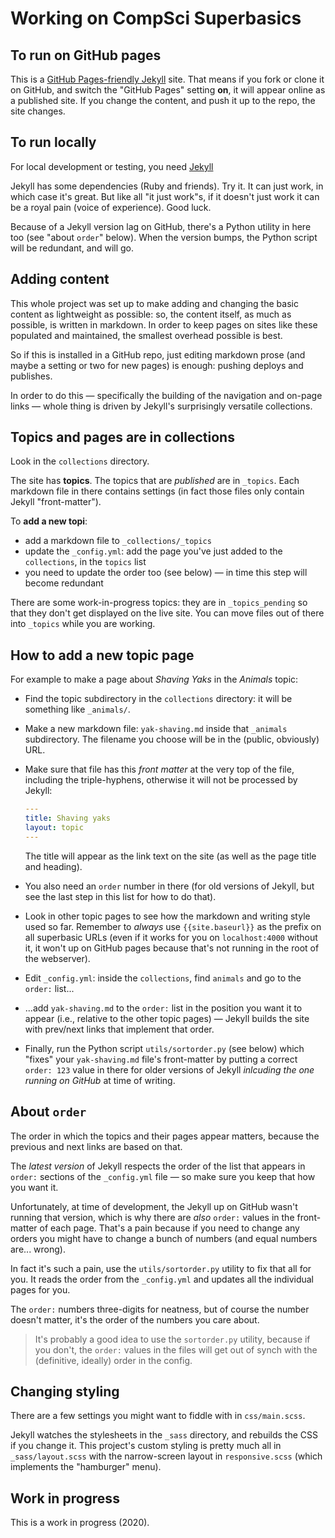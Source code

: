 # Working on CompSci Superbasics


## To run on GitHub pages

This is a
[GitHub Pages-friendly Jekyll](https://docs.github.com/en/free-pro-team@latest/github/working-with-github-pages/setting-up-a-github-pages-site-with-jekyll)
site. That means if you fork or clone it on GitHub, and switch the "GitHub
Pages" setting **on**, it will appear online as a published site. If you change
the content, and push it up to the repo, the site changes.

## To run locally

For local development or testing, you need [Jekyll](https://jekyllrb.com)

Jekyll has some dependencies (Ruby and friends). Try it. It can just work, in
which case it's great. But like all "it just work"s, if it doesn't just work
it can be a royal pain (voice of experience). Good luck.

Because of a Jekyll version lag on GitHub, there's a Python utility in here
too (see "about `order`" below). When the version bumps, the Python script
will be redundant, and will go.


## Adding content

This whole project was set up to make adding and changing the basic content as
lightweight as possible: so, the content itself, as much as possible, is
written in markdown. In order to keep pages on sites like these populated and maintained, the smallest overhead possible is best.

So if this is installed in a GitHub repo, just editing markdown prose (and
maybe a setting or two for new pages) is enough: pushing deploys and publishes.

In order to do this — specifically the building of the navigation and on-page
links — whole thing is driven by Jekyll's surprisingly versatile collections.

## Topics and pages are in collections

Look in the `collections` directory.

The site has **topics**. The topics that are _published_ are in `_topics`. Each
markdown file in there contains settings (in fact those files only contain
Jekyll "front-matter").

To **add a new topi**:

* add a markdown file to `_collections/_topics`
* update the `_config.yml`: add the page you've just added  to the
  `collections`, in the `topics` list
* you need to update the order too (see below) — in time this step will
  become redundant

There are some work-in-progress topics: they are in `_topics_pending` so that
they don't get displayed on the live site. You can move files out of there into
`_topics` while you are working.

## How to add a new topic page

For example to make a page about _Shaving Yaks_ in the
_Animals_ topic:

* Find the topic subdirectory in the `collections` directory: it will be
  something like `_animals/`.

* Make a new markdown file: `yak-shaving.md` inside that `_animals`
  subdirectory. The filename you choose will be in the (public, obviously) URL.

* Make sure that file has this _front matter_ at the very top of the file,
  including the triple-hyphens, otherwise it will not be processed by Jekyll:
    ```yaml
    ---
    title: Shaving yaks
    layout: topic
    ---
    ```
  The title will appear as the link text on the site (as well as the page title
  and heading).

* You also need an `order` number in there (for old versions of Jekyll, but see
  the last step in this list for how to do that).

* Look in other topic pages to see how the markdown and writing style used so
  far. Remember to _always_ use `{{site.baseurl}}` as the prefix on all
  superbasic URLs (even if it works for you on `localhost:4000` without it, it
  won't up on GitHub pages because that's not running in the root of the
  webserver).

* Edit `_config.yml`: inside the `collections`, find `animals` and go to the
  `order:` list...

* ...add `yak-shaving.md` to the `order:` list in the position you want it to
  appear (i.e., relative to the other topic pages) — Jekyll builds the site
  with prev/next links that implement that order.

* Finally, run the Python script `utils/sortorder.py` (see below) which "fixes"
  your `yak-shaving.md` file's front-matter by putting a correct `order: 123`
  value in there for older versions of Jekyll _inlcuding the one running on
  GitHub_ at time of writing.


## About `order`

The order in which the topics and their pages appear matters, because the
previous and next links are based on that.

The _latest version_ of Jekyll respects the order of the list that appears in
`order:` sections of the `_config.yml` file — so make sure you keep that how
you want it.

Unfortunately, at time of development, the Jekyll up on GitHub wasn't running
that version, which is why there are _also_ `order:` values in the front-matter
of each page. That's a pain because if you need to change any orders you might
have to change a bunch of numbers (and equal numbers are... wrong).

In fact it's such a pain, use the `utils/sortorder.py` utility to fix that all
for you. It reads the order from the `_config.yml` and updates all the
individual pages for you.

The `order:` numbers three-digits for neatness, but of course the number
doesn't matter, it's the order of the numbers you care about.

>  It's probably a good idea to use the `sortorder.py` utility, because if you
>  don't, the `order:` values in the files will get out of synch with the
>  (definitive, ideally) order in the config.


## Changing styling

There are a few settings you might want to fiddle with in `css/main.scss`.

Jekyll watches the stylesheets in the `_sass` directory, and rebuilds the CSS
if you change it. This project's custom styling is pretty much all in
`_sass/layout.scss` with the narrow-screen layout in `responsive.scss` (which
implements the "hamburger" menu).


## Work in progress

This is a work in progress (2020).
